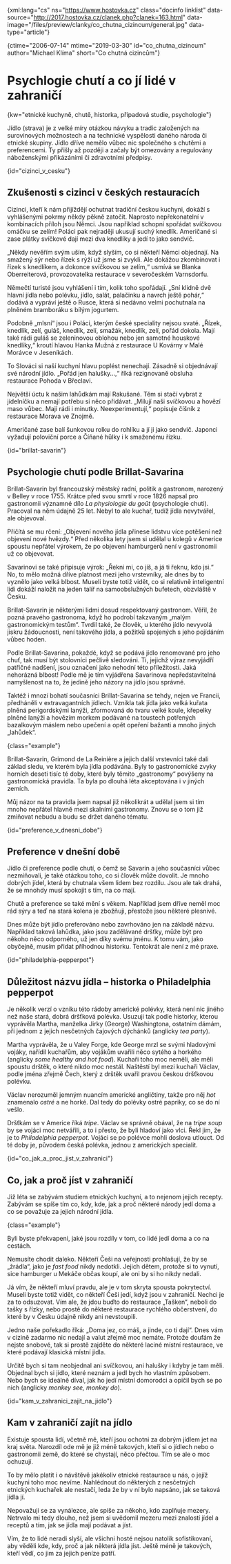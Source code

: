 
{xml:lang="cs" ns="https://www.hostovka.cz" class="docinfo linklist" data-source="http://2017.hostovka.cz/clanek.php?clanek=163.html" data-image="/files/preview/clanky/co\_chutna\_cizincum/general.jpg" data-type="article"}

{ctime="2006-07-14" mtime="2019-03-30" id="co\_chutna\_cizincum" author="Michael Klíma" short="Co chutná cizincům"}

# Psychlogie chutí a co jí lidé v zahraničí

<!-- generated attribute kw by user_udpatekw.sh on 2020-04-21, do not edit -->

{kw="etnické kuchyně, chutě, historka, případová studie, psychologie"}

Jídlo (strava) je z velké míry otázkou návyku a tradic založených na surovinových možnostech a na technické vyspělosti daného národa či etnické skupiny. Jídlo dříve nemělo vůbec nic společného s chutěmi a preferencemi. Ty přišly až později a začaly být omezovány a regulovány náboženskými přikázáními či zdravotními předpisy.

{id="cizinci\_v\_cesku"}

## Zkušenosti s cizinci v českých restauracích

Cizinci, kteří k nám přijíždějí ochutnat tradiční českou kuchyni, dokáží s vyhlášenými pokrmy někdy pěkně zatočit. Naprosto nepřekonatelní v kombinacích příloh jsou Němci. Jsou například schopni spořádat svíčkovou omáčku se zelím! Poláci pak nejraději ukusují suchý knedlík. Američané si zase plátky svíčkové dají mezi dva knedlíky a jedí to jako sendvič.

„Někdy nevěřím svým uším, když slyším, co si někteří Němci objednají. Na smažený sýr nebo řízek s rýží už jsme si zvykli. Ale dokážou zkombinovat i řízek s knedlíkem, a dokonce svíčkovou se zelím,“ usmívá se Blanka Oberreiterová, provozovatelka restaurace v severočeském Varnsdorfu.

Němečtí turisté jsou vyhlášení i tím, kolik toho spořádají. „Sní klidně dvě hlavní jídla nebo polévku, jídlo, salát, palačinku a navrch ještě pohár,“ dodává a vypráví ještě o Rusce, která si nedávno velmi pochutnala na plněném bramboráku s bílým jogurtem.

Podobně „mlsní“ jsou i Poláci, kterým české speciality nejsou svaté. „Řízek, knedlík, zelí, guláš, knedlík, zelí, smažák, knedlík, zelí, pořád dokola. Mají také rádi guláš se zeleninovou oblohou nebo jen samotné houskové knedlíky,“ kroutí hlavou Hanka Mužná z restaurace U Kovárny v Malé Morávce v Jeseníkách.

To Slováci si naší kuchyní hlavu poplést nenechají. Zásadně si objednávají své národní jídlo. „Pořád jen halušky…,“ říká rezignovaně obsluha restaurace Pohoda v Břeclavi.

Největší úctu k našim lahůdkám mají Rakušané. Těm si stačí vybrat z jídelníčku a nemají potřebu si něco přidávat. „Milují naši svíčkovou a hovězí maso vůbec. Mají rádi i minutky. Neexperimentují,“ popisuje číšník z restaurace Morava ve Znojmě.

Američané zase balí šunkovou rolku do rohlíku a jí ji jako sendvič. Japonci vyžadují poloviční porce a Číňané hůlky i k smaženému řízku.

{id="brillat-savarin"}

## Psychologie chutí podle Brillat-Savarina

Brillat-Savarin byl francouzský městský radní, politik a gastronom, narozený v Belley v roce 1755. Krátce před svou smrtí v roce 1826 napsal pro gastronomii významné dílo _La physiologie du goût_ (psychologie chuti). Pracoval na něm údajně 25 let. Nebyl to ale kuchař, tudíž jídla nevytvářel, ale objevoval.

Přičítá se mu rčení: „Objevení nového jídla přinese lidstvu více potěšení než objevení nové hvězdy.“ Před několika lety jsem si udělal u kolegů v Americe spoustu nepřátel výrokem, že po objevení hamburgerů není v gastronomii už co objevovat.

Savarinovi se také připisuje výrok: „Řekni mi, co jíš, a já ti řeknu, kdo jsi.“ No, to mělo možná dříve platnost mezi jeho vrstevníky, ale dnes by to vyznělo jako velká blbost. Museli byste totiž vidět, co si relativně inteligentní lidi dokáží naložit na jeden talíř na samoobslužných bufetech, obzvláště v Česku.

Brillat-Savarin je některými lidmi dosud respektovaný gastronom. Věřil, že pozná pravého gastronoma, když ho podrobí takzvaným „malým gastronomickým testům“. Tvrdil také, že člověk, u kterého jídlo nevyvolá jiskru žádoucnosti, není takového jídla, a požitků spojených s jeho pojídáním vůbec hoden.

Podle Brillat-Savarina, pokaždé, když se podává jídlo renomované pro jeho chuť, tak musí být stolovníci pečlivě sledováni. Ti, jejichž výraz nevyjádří patřičné nadšení, jsou označeni jako nehodní této příležitosti. Jaká nehorázná blbost! Podle mě je tím vyjádřena Savarinova nepředstavitelná namyšlenost na to, že jedině jeho názory na jídlo jsou správné.

Taktéž i mnozí bohatí současníci Brillat-Savarina se tehdy, nejen ve Francii, předháněli v extravagantních jídlech. Vznikla tak jídla jako velká kuřata plněná perigordskými lanýži, zformovaná do tvaru velké koule, křepelky plněné lanýži a hovězím morkem podávané na toustech potřených bazalkovým máslem nebo upečení a opět opeření bažanti a mnoho jiných „lahůdek“.

{class="example"}

Brillat-Savarin, Grimond de La Reinière a jejich další vrstevníci také dali základ sledu, ve kterém byla jídla podávána. Byly to gastronomické zvyky horních deseti tisíc té doby, které byly těmito „gastronomy“ povýšeny na gastronomická pravidla. Ta byla po dlouhá léta akceptována i v jiných zemích.

Můj názor na ta pravidla jsem napsal již několikrát a udělal jsem si tím mnoho nepřátel hlavně mezi skalními gastronomy. Znovu se o tom již zmiňovat nebudu a budu se držet daného tématu.

{id="preference\_v\_dnesni_dobe"}

## Preference v dnešní době

Jídlo či preference podle chutí, o čemž se Savarin a jeho současníci vůbec nezmiňovali, je také otázkou toho, co si člověk může dovolit. Je mnoho dobrých jídel, která by chutnala všem lidem bez rozdílu. Jsou ale tak drahá, že se mnohdy musí spokojit s tím, na co mají.

Chutě a preference se také mění s věkem. Například jsem dříve neměl moc rád sýry a teď na stará kolena je zbožňuji, přestože jsou některé plesnivé.

Dnes může být jídlo preferováno nebo zavrhováno jen na základě názvu. Například taková lahůdka, jako jsou zadělávané dršťky, může být pro někoho něco odporného, už jen díky svému jménu. K tomu vám, jako obyčejně, musím přidat příhodnou historku. Tentokrát ale není z mé praxe.

{id="philadelphia-pepperpot"}

## Důležitost názvu jídla – historka o Philadelphia pepperpot

Je několik verzí o vzniku této rádoby americké polévky, která není nic jiného než naše stará, dobrá dršťková polévka. Usuzuji tak podle historky, kterou vyprávěla Martha, manželka Jirky (George) Washingtona, ostatním dámám, při jednom z jejich nesčetných čajových dýchánků (anglicky _tea party_).

Martha vyprávěla, že u Valey Forge, kde George mrzl se svými hladovými vojáky, nařídil kuchařům, aby vojákům uvařili něco sytého a horkého (anglicky _some healthy and hot food_). Kuchaři toho moc neměli, ale měli spoustu drštěk, o které nikdo moc nestál. Naštěstí byl mezi kuchaři Václav, podle jména zřejmě Čech, který z drštěk uvařil pravou českou dršťkovou polévku.

Václav nerozuměl jemným nuancím americké angličtiny, takže pro něj _hot_ znamenalo _ostré_ a ne horké. Dal tedy do polévky ostré papriky, co se do ní vešlo.

Dršťkám se v Americe říká _tripe_. Václav se správně obával, že na _tripe soup_ by se vojáci moc netvářili, a to i přesto, že byli hladoví jako vlci. Řekl jim, že je to _Philadelphia pepperpot_. Vojáci se po polévce mohli doslova utlouct. Od té doby je, původem česká polévka, jednou z amerických specialit.

{id="co\_jak\_a\_proc\_jist\_v\_zahranici"}

## Co, jak a proč jíst v zahraničí

Již léta se zabývám studiem etnických kuchyní, a to nejenom jejich recepty. Zabývám se spíše tím co, kdy, kde, jak a proč některé národy jedí doma a co se považuje za jejich národní jídla.

{class="example"}

Byli byste překvapeni, jaké jsou rozdíly v tom, co lidé jedí doma a co na cestách.

Nemusíte chodit daleko. Někteří Češi na veřejnosti prohlašují, že by se „žrádla“, jako je _fast food_ nikdy nedotkli. Jejich dětem, protože si to vynutí, sice hamburger u Mekáče občas koupí, ale oni by si ho nikdy nedali.

Já vím, že někteří mluví pravdu, ale je v tom skryta spousta pokrytectví. Museli byste totiž vidět, co někteří Češi jedí, když jsou v zahraničí. Nechci je za to odsuzovat. Vím ale, že jdou buďto do restaurace „Tašken“, neboli do tašky s řízky, nebo prostě do některé restaurace rychlého občerstvení, do které by v Česku údajně nikdy ani nevstoupili.

Jedno naše pořekadlo říká: „Doma jez, co máš, a jinde, co ti dají“. Dnes vám v cizině zadarmo nic nedají a valut zřejmě moc nemáte. Protože doufám že nejste snobové, tak si prostě zajděte do některé laciné místní restaurace, ve které podávají klasická místní jídla.

Určitě bych si tam neobjednal ani svíčkovou, ani halušky i kdyby je tam měli. Objednal bych si jídlo, které neznám a jedl bych ho vlastním způsobem. Nebo bych se ideálně díval, jak ho jedí místní domorodci a opičil bych se po nich (anglicky _monkey see, monkey do_).

{id="kam\_v\_zahranici\_zajit\_na_jidlo"}

## Kam v zahraničí zajít na jídlo

Existuje spousta lidí, včetně mě, kteří jsou ochotni za dobrým jídlem jet na kraj světa. Narozdíl ode mě je již méně takových, kteří si o jídlech nebo o gastronomii země, do které se chystají, něco přečtou. Tím se ale o moc ochuzují.

To by mělo platit i o návštěvě jakékoliv etnické restaurace u nás, o jejíž kuchyni toho moc nevíme. Nahlédnout do některých z nesčetných etnických kuchařek ale nestačí, leda že by v ní bylo napsáno, jak se taková jídla jí.

Nepovažuji se za vynálezce, ale spíše za někoho, kdo zaplňuje mezery. Netrvalo mi tedy dlouho, než jsem si uvědomil mezeru mezi znalostí jídel a receptů a tím, jak se jídla mají podávat a jíst.

Vím, že to lidé neradi slyší, ale všichni hosté nejsou natolik sofistikovaní, aby věděli kde, kdy, proč a jak některá jídla jíst. Ještě méně je takových, kteří vědí, co jim za jejich peníze patří.

